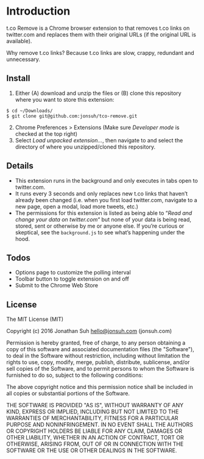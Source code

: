 # Introduction

t.co Remove is a Chrome browser extension to that removes t.co links on twitter.com and replaces them with their original URLs (if the original URL is available).

Why remove t.co links? Because t.co links are slow, crappy, redundant and unnecessary.

## Install

1. Either (A) download and unzip the files or (B) clone this repository where you want to store this extension:

```
$ cd ~/Downloads/
$ git clone git@github.com:jonsuh/tco-remove.git
```

2. Chrome Preferences > Extensions (Make sure *Developer mode* is checked at the top right)
3. Select *Load unpacked extension...*, then navigate to and select the directory of where you unzipped/cloned this repository.

## Details

- This extension runs in the background and only executes in tabs open to twitter.com.
- It runs every 3 seconds and only replaces new t.co links that haven’t already been changed (i.e. when you first load twitter.com, navigate to a new page, open a modal, load more tweets, etc.)
- The permissions for this extension is listed as being able to “*Read and change your data on twitter.com*“ but none of your data is being read, stored, sent or otherwise by me or anyone else. If you’re curious or skeptical, see the `background.js` to see what’s happening under the hood.

## Todos

- Options page to customize the polling interval
- Toolbar button to toggle extension on and off
- Submit to the Chrome Web Store

## License

The MIT License (MIT)

Copyright (c) 2016 Jonathan Suh <hello@jonsuh.com> (jonsuh.com)

Permission is hereby granted, free of charge, to any person obtaining a copy of this software and associated documentation files (the "Software"), to deal in the Software without restriction, including without limitation the rights to use, copy, modify, merge, publish, distribute, sublicense, and/or sell copies of the Software, and to permit persons to whom the Software is furnished to do so, subject to the following conditions:

The above copyright notice and this permission notice shall be included in all copies or substantial portions of the Software.

THE SOFTWARE IS PROVIDED "AS IS", WITHOUT WARRANTY OF ANY KIND, EXPRESS OR IMPLIED, INCLUDING BUT NOT LIMITED TO THE WARRANTIES OF MERCHANTABILITY, FITNESS FOR A PARTICULAR PURPOSE AND NONINFRINGEMENT. IN NO EVENT SHALL THE AUTHORS OR COPYRIGHT HOLDERS BE LIABLE FOR ANY CLAIM, DAMAGES OR OTHER LIABILITY, WHETHER IN AN ACTION OF CONTRACT, TORT OR OTHERWISE, ARISING FROM, OUT OF OR IN CONNECTION WITH THE SOFTWARE OR THE USE OR OTHER DEALINGS IN THE SOFTWARE.

